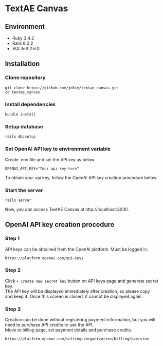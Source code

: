 # TextAE Canvas
## Environment
- Ruby 3.4.2
- Rails 8.0.2
- SQLite3 2.6.0

## Installation
### Clone repository
```
git clone https://github.com/jdkim/textae_canvas.git
cd textae_canvas
```

### Install dependencies
```
bundle install
```

### Setup database
```
rails db:setup
```

### Set OpenAI API key to environment variable
Create .env file and set the API key as below
```
OPENAI_API_KEY="Your api key here"
```

To obtain your api key, follow the OpenAI API key creation procedure below.

### Start the server
```
rails server
```

Now, you can access TextAE Canvas at http://localhost:3000.

## OpenAI API key creation procedure
### Step 1
API keys can be obtained from the OpenAI platform. Must be logged in.
```
https://platform.openai.com/api-keys
```

### Step 2
Click `+ Create new secret key` button on API keys page and generate secret key.   
The API key will be displayed immediately after creation, so please copy and keep it. Once this screen is closed, it cannot be displayed again.

### Step 3
Creation can be done without registering payment information, but you will need to purchase API credits to use the API.   
Move to billing page, set payment details and purchase credits.
```
https://platform.openai.com/settings/organization/billing/overview
```
